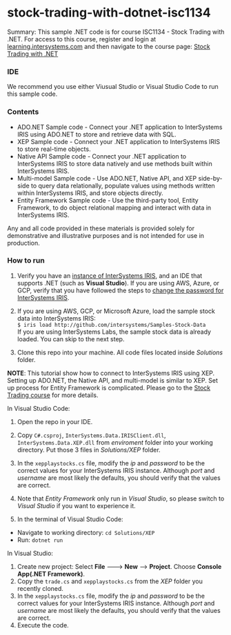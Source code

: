 # stock-trading-with-dotnet-isc1134

Summary: This sample .NET code is for course ISC1134 - Stock Trading with .NET. 
For access to this course, register and login at [learning.intersystems.com](https://learning.intersystems.com) and 
then navigate to the course page: 
[Stock Trading with .NET](https://learning.intersystems.com/course/view.php?name=.NET%20Financial%20Play)

### IDE

We recommend you use either Viusual Studio or Visual Studio Code to run this sample code.

### Contents

* ADO.NET Sample code - Connect your .NET application to InterSystems IRIS using ADO.NET to store and retrieve data with SQL.
* XEP Sample code - Connect your .NET application to InterSystems IRIS to store real-time objects.
* Native API Sample code - Connect your .NET application to InterSystems IRIS to store data natively and use methods built within InterSystems IRIS.
* Multi-model Sample code - Use ADO.NET, Native API, and XEP side-by-side to query data relationally, populate values using methods written within InterSystems IRIS, and store objects directly.
* Entity Framework Sample code - Use the third-party tool, Entity Framework, to do object relational mapping and interact with data in InterSystems IRIS.

Any and all code provided in these materials is provided solely for demonstrative and illustrative purposes and is not intended for use in production. 

### How to run

1.  Verify you have an [instance of InterSystems IRIS](https://learning.intersystems.com/course/view.php?name=Get%20InterSystems%20IRIS), and an IDE that supports .NET (such as **Visual Studio**). If you are using AWS, Azure, or GCP, verify that you have followed the steps to [change the password for InterSystems IRIS](https://docs.intersystems.com/irislatest/csp/docbook/DocBook.UI.Page.cls?KEY=ACLOUD#ACLOUD_interact).

2.  If you are using AWS, GCP, or Microsoft Azure, load the sample stock data into InterSystems IRIS:  
    `$ iris load http://github.com/intersystems/Samples-Stock-Data`  
    If you are using InterSystems Labs, the sample stock data is already loaded. You can skip to the next step.

3. Clone this repo into your machine. All code files located inside *Solutions* folder.

**NOTE**: This tutorial show how to connect to InterSystems IRIS using XEP. Setting up ADO.NET, the Native API, and multi-model is similar to XEP. Set up process for Entity Framework is complicated.
Please go to the [Stock Trading course](https://learning.intersystems.com/course/view.php?name=.NET%20Financial%20Play) for more details.  

In Visual Studio Code:
1. Open the repo in your IDE.
2. Copy `C#.csproj`, `InterSystems.Data.IRISClient.dll`, `InterSystems.Data.XEP.dll` from *enviroment* folder into your working directory. Put those 3 files in *Solutions/XEP* folder.
3. In the `xepplaystocks.cs` file, modify the *ip* and *password* to be the correct values for your InterSystems IRIS instance. Although *port* and *username* are most likely the defaults, you should verify that the values are correct.
4. Note that *Entity Framework* only run in *Visual Studio*, so please switch to *Visual Studio* if you want to experience it.

5. In the terminal of Visual Studio Code:
* Navigate to working directory: ```cd Solutions/XEP```
*  Run: ```dotnet run ```

In Visual Studio:
1. Create new project: Select **File** ---> **New** --> **Project**. Choose **Console App(.NET Framework)**.
2. Copy the `trade.cs` and `xepplaystocks.cs` from the *XEP*  folder you recently cloned.
3. In the `xepplaystocks.cs` file, modify the *ip* and *password* to be the correct values for your InterSystems IRIS instance. Although *port* and *username* are most likely the defaults, you should verify that the values are correct.
4. Execute the code.

